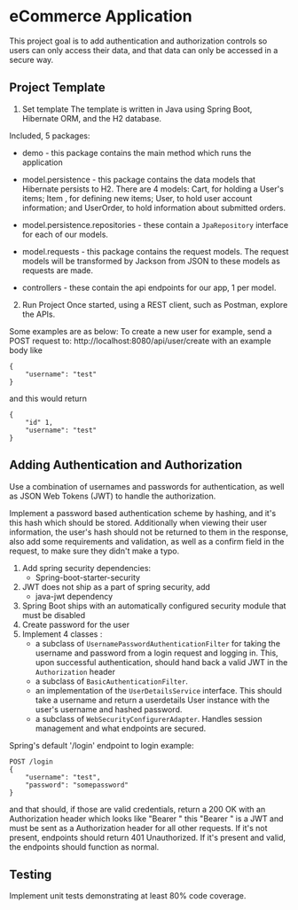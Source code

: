 # eCommerce Application

This project goal is to add authentication and authorization controls so users can only access their data, and that data can only be accessed in a secure way. 

## Project Template

1. Set template
The template is written in Java using Spring Boot, Hibernate ORM, and the H2 database. 

Included, 5 packages:

* demo - this package contains the main method which runs the application

* model.persistence - this package contains the data models that Hibernate persists to H2. There are 4 models: Cart, for holding a User's items; Item , for defining new items; User, to hold user account information; and UserOrder, to hold information about submitted orders. 

* model.persistence.repositories - these contain a `JpaRepository` interface for each of our models.

* model.requests - this package contains the request models. The request models will be transformed by Jackson from JSON to these models as requests are made. 

* controllers - these contain the api endpoints for our app, 1 per model. 

2. Run Project
Once started, using a REST client, such as Postman, explore the APIs.

Some examples are as below:
To create a new user for example, send a POST request to:
http://localhost:8080/api/user/create with an example body like 

```
{
    "username": "test"
}
```


and this would return
```
{
    "id" 1,
    "username": "test"
}
```

## Adding Authentication and Authorization
Use a combination of usernames and passwords for authentication, as well as JSON Web Tokens (JWT) to handle the authorization.

Implement a password based authentication scheme by hashing, and it's this hash which should be stored. Additionally when viewing their user information, the user's hash should not be returned to them in the response, also add some requirements and validation, as well as a confirm field in the request, to make sure they didn't make a typo. 

1. Add spring security dependencies: 
   * Spring-boot-starter-security
2. JWT does not ship as a part of spring security, add
   * java-jwt dependency
3. Spring Boot ships with an automatically configured security module that must be disabled
4. Create password for the user
5. Implement 4 classes :
   * a subclass of `UsernamePasswordAuthenticationFilter` for taking the username and password from a login request and logging in. This, upon successful authentication, should hand back a valid JWT in the `Authorization` header
   * a subclass of `BasicAuthenticationFilter`. 
   * an implementation of the `UserDetailsService` interface. This should take a username and return a userdetails User instance with the user's username and hashed password.
   *  a subclass of `WebSecurityConfigurerAdapter`. Handles session management and what endpoints are secured. 

Spring's default '/login' endpoint to login example:

```
POST /login 
{
    "username": "test",
    "password": "somepassword"
}
```

and that should, if those are valid credentials, return a 200 OK with an Authorization header which looks like "Bearer <data>" this "Bearer <data>" is a JWT and must be sent as a Authorization header for all other requests. If it's not present, endpoints should return 401 Unauthorized. If it's present and valid, the endpoints should function as normal.

## Testing
Implement unit tests demonstrating at least 80% code coverage.
